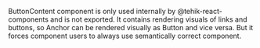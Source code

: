 ButtonContent component is only used internally by @tehik-react-components and is not exported.
It contains rendering visuals of links and buttons, so Anchor can be rendered visually as Button and vice versa.
But it forces component users to always use semantically correct component.
